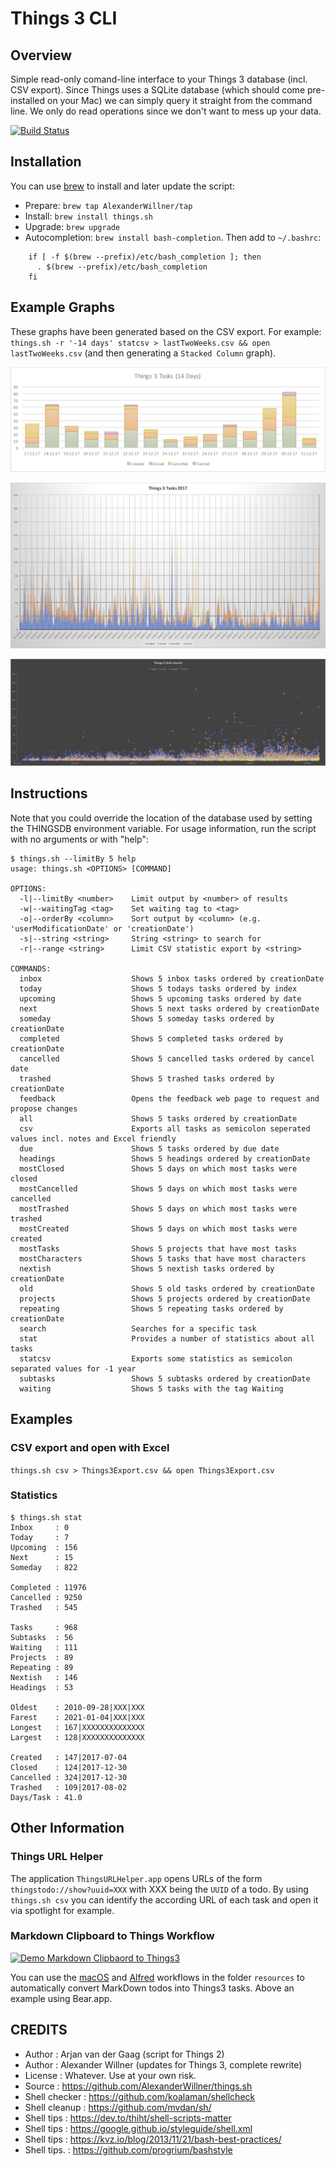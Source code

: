 # Things 3 CLI

## Overview

Simple read-only comand-line interface to your Things 3 database (incl. CSV export). Since Things uses a SQLite database (which should come pre-installed on your Mac) we can simply query it straight from the command line. We only do read operations since we don't want to mess up your data.

[![Build Status](https://travis-ci.org/AlexanderWillner/things.sh.svg?branch=master)](https://travis-ci.org/AlexanderWillner/things.sh)

## Installation

You can use [brew](https://brew.sh) to install and later update the script:

 - Prepare: ```brew tap AlexanderWillner/tap```
 - Install: ```brew install things.sh```
 - Upgrade: ```brew upgrade```
 - Autocompletion: ```brew install bash-completion```. Then add to ```~/.bashrc```:

```
    if [ -f $(brew --prefix)/etc/bash_completion ]; then
      . $(brew --prefix)/etc/bash_completion
    fi
```
 
## Example Graphs

These graphs have been generated based on the CSV export. For example: ```things.sh -r '-14 days' statcsv > lastTwoWeeks.csv && open lastTwoWeeks.csv``` (and then generating a ```Stacked Column``` graph).

![Tasks in the last 14 days](img/example3.jpg)

![Tasks in the last year](img/example1.jpg)

![Tasks since using Things](img/example2.jpg)

## Instructions

Note that you could override the location of the database used by setting the THINGSDB environment variable. For usage information, run the script with no arguments or with "help":

```
$ things.sh --limitBy 5 help
usage: things.sh <OPTIONS> [COMMAND]

OPTIONS:
  -l|--limitBy <number>    Limit output by <number> of results
  -w|--waitingTag <tag>    Set waiting tag to <tag>
  -o|--orderBy <column>    Sort output by <column> (e.g. 'userModificationDate' or 'creationDate')
  -s|--string <string>     String <string> to search for
  -r|--range <string>      Limit CSV statistic export by <string>
  
COMMANDS:
  inbox                    Shows 5 inbox tasks ordered by creationDate
  today                    Shows 5 todays tasks ordered by index
  upcoming                 Shows 5 upcoming tasks ordered by date
  next                     Shows 5 next tasks ordered by creationDate
  someday                  Shows 5 someday tasks ordered by creationDate
  completed                Shows 5 completed tasks ordered by creationDate
  cancelled                Shows 5 cancelled tasks ordered by cancel date
  trashed                  Shows 5 trashed tasks ordered by creationDate
  feedback                 Opens the feedback web page to request and propose changes
  all                      Shows 5 tasks ordered by creationDate
  csv                      Exports all tasks as semicolon seperated values incl. notes and Excel friendly
  due                      Shows 5 tasks ordered by due date
  headings                 Shows 5 headings ordered by creationDate
  mostClosed               Shows 5 days on which most tasks were closed
  mostCancelled            Shows 5 days on which most tasks were cancelled
  mostTrashed              Shows 5 days on which most tasks were trashed
  mostCreated              Shows 5 days on which most tasks were created
  mostTasks                Shows 5 projects that have most tasks
  mostCharacters           Shows 5 tasks that have most characters
  nextish                  Shows 5 nextish tasks ordered by creationDate
  old                      Shows 5 old tasks ordered by creationDate
  projects                 Shows 5 projects ordered by creationDate
  repeating                Shows 5 repeating tasks ordered by creationDate
  search                   Searches for a specific task
  stat                     Provides a number of statistics about all tasks
  statcsv                  Exports some statistics as semicolon separated values for -1 year
  subtasks                 Shows 5 subtasks ordered by creationDate
  waiting                  Shows 5 tasks with the tag Waiting
```

## Examples 

### CSV export and open with Excel

```things.sh csv > Things3Export.csv && open Things3Export.csv```

### Statistics

```
$ things.sh stat
Inbox     : 0
Today     : 7
Upcoming  : 156
Next      : 15
Someday   : 822

Completed : 11976
Cancelled : 9250
Trashed   : 545

Tasks     : 968
Subtasks  : 56
Waiting   : 111
Projects  : 89
Repeating : 89
Nextish   : 146
Headings  : 53

Oldest    : 2010-09-28|XXX|XXX
Farest    : 2021-01-04|XXX|XXX
Longest   : 167|XXXXXXXXXXXXXX
Largest   : 128|XXXXXXXXXXXXXX

Created   : 147|2017-07-04
Closed    : 124|2017-12-30
Cancelled : 324|2017-12-30
Trashed   : 109|2017-08-02
Days/Task : 41.0
```

## Other Information

### Things URL Helper

The application ```ThingsURLHelper.app``` opens URLs of the form ```thingstodo://show?uuid=XXX``` with XXX being the ```UUID``` of a todo.
By using ```things.sh csv``` you can identify the according URL of each task and open it via spotlight for example.

### Markdown Clipboard to Things Workflow

[![Demo Markdown Clipbaord to Things3](https://j.gifs.com/gL8kx9.gif)](https://youtu.be/HTaxOkZb9S4)

You can use the [macOS](https://support.apple.com/kb/PH25241) and [Alfred](https://www.alfredapp.com/blog/tips-and-tricks/tutorial-importing-and-setting-up-alfred-workflows/) workflows in the folder ```resources``` to automatically convert MarkDown todos into Things3 tasks. Above an example using Bear.app.

## CREDITS
 * Author        : Arjan van der Gaag (script for Things 2)
 * Author        : Alexander Willner (updates for Things 3, complete rewrite)
 * License       : Whatever. Use at your own risk.
 * Source        : https://github.com/AlexanderWillner/things.sh
 * Shell checker : https://github.com/koalaman/shellcheck
 * Shell cleanup : https://github.com/mvdan/sh/
 * Shell tips    : https://dev.to/thiht/shell-scripts-matter
 * Shell tips    : https://google.github.io/styleguide/shell.xml
 * Shell tips    : https://kvz.io/blog/2013/11/21/bash-best-practices/
 * Shell tips.   : https://github.com/progrium/bashstyle
 
